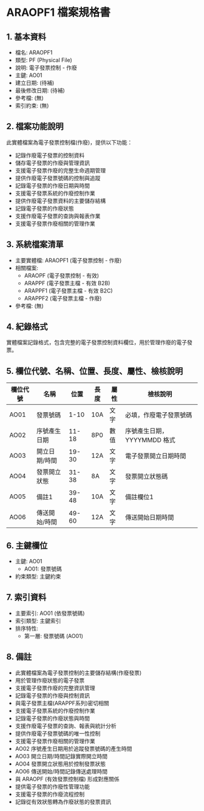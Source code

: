 # ARAOPF1 檔案規格書

## 1. 基本資料
- 檔名: ARAOPF1
- 類型: PF (Physical File)
- 說明: 電子發票控制 - 作廢
- 主鍵: AO01
- 建立日期: (待補)
- 最後修改日期: (待補)
- 參考檔: (無)
- 索引約束: (無)

## 2. 檔案功能說明
此實體檔案為電子發票控制檔(作廢)，提供以下功能：
- 記錄作廢電子發票的控制資料
- 儲存電子發票的作廢與管理資訊
- 支援電子發票作廢的完整生命週期管理
- 提供作廢電子發票號碼的控制與追蹤
- 記錄電子發票的作廢日期與時間
- 支援電子發票系統的作廢控制作業
- 提供作廢電子發票資料的主要儲存結構
- 記錄電子發票的作廢狀態
- 支援作廢電子發票的查詢與報表作業
- 支援電子發票作廢相關的管理作業

## 3. 系統檔案清單
- 主要實體檔: ARAOPF1 (電子發票控制 - 作廢)
- 相關檔案: 
  - ARAOPF (電子發票控制 - 有效)
  - ARAPPF (電子發票主檔 - 有效 B2B)
  - ARAPPF1 (電子發票主檔 - 有效 B2C)
  - ARAPPF2 (電子發票主檔 - 作廢)
- 參考檔: (無)

## 4. 紀錄格式
實體檔案記錄格式，包含完整的電子發票控制資料欄位，用於管理作廢的電子發票。

## 5. 欄位代號、名稱、位置、長度、屬性、檢核說明
| 欄位代號 | 名稱 | 位置 | 長度 | 屬性 | 檢核說明 |
|----------|------|------|------|------|----------|
| AO01 | 發票號碼 | 1-10 | 10A | 文字 | 必填，作廢電子發票號碼 |
| AO02 | 序號產生日期 | 11-18 | 8P0 | 數值 | 序號產生日期，YYYYMMDD 格式 |
| AO03 | 開立日期/時間 | 19-30 | 12A | 文字 | 電子發票開立日期時間 |
| AO04 | 發票開立狀態 | 31-38 | 8A | 文字 | 發票開立狀態碼 |
| AO05 | 備註1 | 39-48 | 10A | 文字 | 備註欄位1 |
| AO06 | 傳送開始/時間 | 49-60 | 12A | 文字 | 傳送開始日期時間 |

## 6. 主鍵欄位
- 主鍵: AO01
  - AO01: 發票號碼
- 約束類型: 主鍵約束

## 7. 索引資料
- 主要索引: AO01 (依發票號碼)
- 索引類型: 主鍵索引
- 排序特性: 
  - 第一層: 發票號碼 (AO01)

## 8. 備註
- 此實體檔案為電子發票控制的主要儲存結構(作廢發票)
- 用於管理作廢狀態的電子發票
- 支援電子發票作廢的完整資訊管理
- 記錄電子發票的作廢與控制資訊
- 與電子發票主檔(ARAPPF系列)密切相關
- 支援電子發票系統的作廢控制作業
- 記錄電子發票的作廢狀態與時間
- 支援作廢電子發票的查詢、報表與統計分析
- 提供作廢電子發票號碼的唯一性控制
- 支援電子發票作廢相關的管理作業
- AO02 序號產生日期用於追蹤發票號碼的產生時間
- AO03 開立日期/時間記錄實際開立時間
- AO04 發票開立狀態用於控制發票狀態
- AO06 傳送開始/時間記錄傳送處理時間
- 與 ARAOPF (有效發票控制檔) 形成對應關係
- 提供電子發票的作廢性管理功能
- 支援電子發票的作廢流程控制
- 記錄從有效狀態轉為作廢狀態的發票資訊 